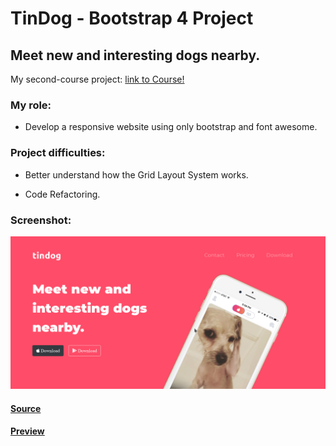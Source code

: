 # TinDog - Bootstrap 4 Project

## Meet new and interesting dogs nearby.

My second-course project: [link to Course!](https://www.udemy.com/course/the-complete-web-development-bootcamp/) 


### My role:

- Develop a responsive website using only bootstrap and font awesome.

### Project difficulties:

- Better understand how the Grid Layout System works.

- Code Refactoring.


### Screenshot:

![Image of Tindog](https://github.com/imarinho-dev/TinDog/blob/master/screenshot/Tindog%20screenshot.png?raw=true)

#### [Source](https://github.com/imarinho-dev/TinDog)

#### [Preview](https://imarinho-dev.github.io/TinDog/)
